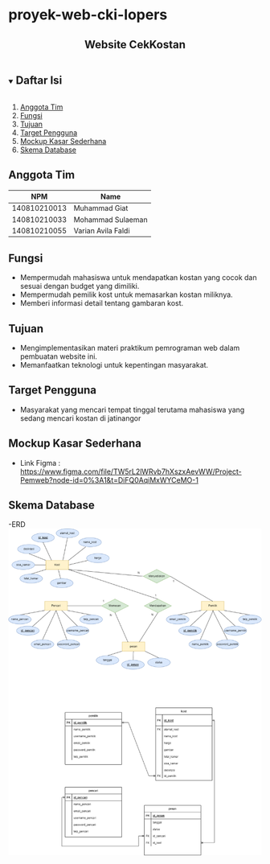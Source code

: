 # proyek-web-cki-lopers
<p align="center">
  <h2 align="center">
    Website CekKostan 
  </h2>
</p>


<!-- Daftar Isi -->
<details open="open">
  <summary><h2 style="display: inline-block">Daftar Isi</h2></summary>
  <ol>
    <li><a href="#anggota-tim">Anggota Tim</a></li>
    <li><a href="#fungsi">Fungsi</a></li>
    <li><a href="#tujuan">Tujuan</a></li>
    <li><a href="#target-Pengguna">Target Pengguna</a></li>
    <li><a href="#mockup-kasar-sederhana">Mockup Kasar Sederhana</a></li>
    <li><a href="#skema-database">Skema Database</a></li>
  </ol>
</details>

<!-- Anggota Tim -->
## Anggota Tim
| NPM           | Name                      |
| ------------- |-------------------------  |
| 140810210013  | Muhammad Giat             |
| 140810210033  | Mohammad Sulaeman         |
| 140810210055  | Varian Avila Faldi        |

<!-- Fungsi -->
## Fungsi
- Mempermudah mahasiswa untuk mendapatkan kostan yang cocok dan sesuai dengan budget yang dimiliki.
- Mempermudah pemilik kost untuk memasarkan kostan miliknya.
- Memberi informasi detail tentang gambaran kost.

<!-- Tujuan -->
## Tujuan
- Mengimplementasikan materi praktikum pemrograman web dalam pembuatan website ini.
- Memanfaatkan teknologi untuk kepentingan masyarakat.

<!-- Target Pengguna -->
## Target Pengguna
- Masyarakat yang mencari tempat tinggal terutama mahasiswa yang sedang mencari kostan di jatinangor

<!-- Mockup Kasar Sederhana -->
## Mockup Kasar Sederhana
- Link Figma : https://www.figma.com/file/TW5rL2lWRvb7hXszxAevWW/Project-Pemweb?node-id=0%3A1&t=DiFQ0AqiMxWYCeMO-1
<!-- Skema Database -->
## Skema Database
-ERD <br>
![ERD](/ERD_Pemweb.png "ERD")